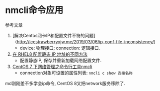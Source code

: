 # nmcli命令应用

参考文章

1. [解决Centos网卡IP和配置文件不符的问题]（http://icestrawberryxjw.me/2019/03/06/ip-conf-file-inconsistency/)
    - device: 物理接口; connection: 逻辑接口.
2. [在 RHEL8 配置静态 IP 地址的不同方法](https://juejin.im/post/5d8cde1151882509662c5b9b)
    - 配置静态IP, 保存并重新加载网络配置文件.
3. [CentOS 7 下网络管理之命令行工具nmcli](https://www.jianshu.com/p/5d5560e9e26a)
    - connection对象可设置的属性列表: `nmcli c show 连接名称`

md刚刚差不多学会ip命令, CentOS 8又把network服务移除了.

